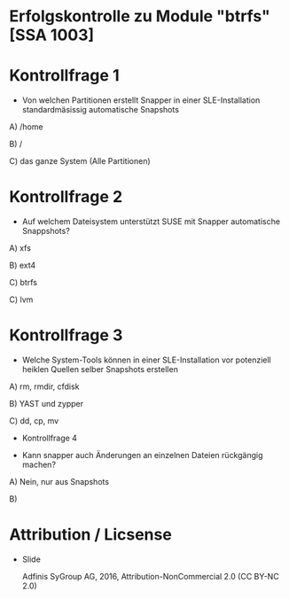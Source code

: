 # Erfolgskontrolle zu Module "btrfs" [SSA 1003]

# Kontrollfrage 1

* Von welchen Partitionen erstellt Snapper in einer SLE-Installation standardmäsissig automatische Snapshots

A) /home

B) /

C) das ganze System (Alle Partitionen)

# Kontrollfrage 2

* Auf welchem Dateisystem unterstützt SUSE mit Snapper automatische Snappshots?

A) xfs

B) ext4

C) btrfs

C) lvm

# Kontrollfrage 3

* Welche System-Tools können in einer SLE-Installation vor potenziell heiklen Quellen selber Snapshots erstellen

A) rm, rmdir, cfdisk

B) YAST und zypper

C) dd, cp, mv

* Kontrollfrage 4

* Kann snapper auch Änderungen an einzelnen Dateien rückgängig machen?

A) Nein, nur aus Snapshots

B)

# Attribution / Licsense

* Slide

  Adfinis SyGroup AG, 2016, Attribution-NonCommercial 2.0
  (CC BY-NC 2.0)
